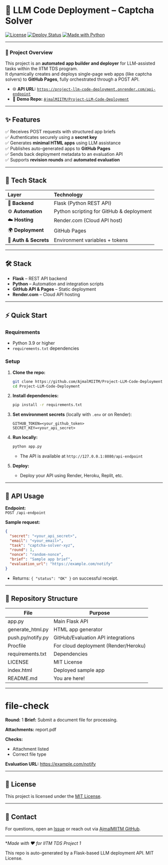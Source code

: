 # 🚀 LLM Code Deployment – Captcha Solver

[![License](https://img.shields.io/github/license/AjmalMIITM/Project-LLM-Code-Deployment?style=for-the-badge&color=blueviolet)](LICENSE)
[![Deploy Status](https://img.shields.io/badge/Deploy-Live%20on%20Render-success?style=for-the-badge&logo=render)](https://project-llm-code-deployment.onrender.com/api-endpoint)
[![Made with Python](https://img.shields.io/badge/Made%20with-Python%203.9+-blue?style=for-the-badge&logo=python)](#)

---

### 🧠 Project Overview

This project is an **automated app builder and deployer** for LLM-assisted tasks within the IITM TDS program.  
It dynamically creates and deploys single-page web apps (like captcha solvers) to **GitHub Pages**, fully orchestrated through a POST API.

- 🌐 **API URL:** [`https://project-llm-code-deployment.onrender.com/api-endpoint`](https://project-llm-code-deployment.onrender.com/api-endpoint)  
- 💾 **Demo Repo:** [`AjmalMIITM/Project-LLM-Code-Deployment`](https://github.com/AjmalMIITM/Project-LLM-Code-Deployment)

---

## ✨ Features

✅ Receives POST requests with structured app briefs  
✅ Authenticates securely using a **secret key**  
✅ Generates **minimal HTML apps** using LLM assistance  
✅ Publishes auto-generated apps to **GitHub Pages**  
✅ Sends back deployment metadata to an evaluation API  
✅ Supports **revision rounds** and **automated evaluation**

---

## 🧰 Tech Stack

| Layer | Technology |
|:------|:------------|
| 🧩 **Backend** | Flask (Python REST API) |
| ⚙️ **Automation** | Python scripting for GitHub & deployment |
| ☁️ **Hosting** | Render.com (Cloud API host) |
| 🌍 **Deployment** | GitHub Pages |
| 🔐 **Auth & Secrets** | Environment variables + tokens |

---
## 🛠️ Stack

- **Flask** – REST API backend
- **Python** – Automation and integration scripts
- **GitHub API & Pages** – Static deployment
- **Render.com** – Cloud API hosting

---

## ⚡ Quick Start

### Requirements

- Python 3.9 or higher
- `requirements.txt` dependencies

### Setup

1. **Clone the repo:**
   ```bash
   git clone https://github.com/AjmalMIITM/Project-LLM-Code-Deployment.git
   cd Project-LLM-Code-Deployment
   ```

2. **Install dependencies:**
   ```bash
   pip install -r requirements.txt
   ```

3. **Set environment secrets** (locally with `.env` or on Render):
   ```
   GITHUB_TOKEN=<your_github_token>
   SECRET_KEY=<your_api_secret>
   ```

4. **Run locally:**
   ```bash
   python app.py
   ```
   - The API is available at `http://127.0.0.1:8080/api-endpoint`

5. **Deploy:**
   - Deploy your API using Render, Heroku, Replit, etc.

---

## 🧪 API Usage

**Endpoint:**  
`POST /api-endpoint`

**Sample request:**
```json
{
  "secret": "<your_api_secret>",
  "email": "<your_email>",
  "task": "captcha-solver-xyz",
  "round": 1,
  "nonce": "random-nonce",
  "brief": "Sample app brief",
  "evaluation_url": "https://example.com/notify"
}
```

- Returns: `{ "status": "OK" }` on successful receipt.

---

## 📂 Repository Structure

| File                 | Purpose                              |
|----------------------|--------------------------------------|
| app.py               | Main Flask API                       |
| generate_html.py     | HTML app generator                   |
| push.py/notify.py    | GitHub/Evaluation API integrations   |
| Procfile             | For cloud deployment (Render/Heroku) |
| requirements.txt     | Dependencies                         |
| LICENSE              | MIT License                          |
| index.html           | Deployed sample app                  |
| README.md            | You are here!                        |

---

# file-check

**Round:** 1
**Brief:** Submit a document file for processing.

**Attachments:** report.pdf

**Checks:** 
- Attachment listed
- Correct file type

**Evaluation URL:** https://example.com/notify

---
## 📝 License

This project is licensed under the [MIT License](LICENSE).

---

## 🤝 Contact

For questions, open an [Issue](https://github.com/AjmalMIITM/Project-LLM-Code-Deployment/issues) or reach out via [AjmalMIITM GitHub](https://github.com/AjmalMIITM).

---

**Made with ❤️ for IITM TDS Project 1*

This repo is auto-generated by a Flask-based LLM deployment API. MIT License.

